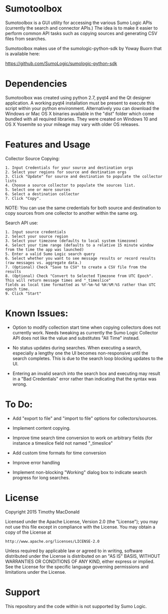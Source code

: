 Sumotoolbox
===========

 Sumotoolbox is a GUI utility for accessing the various Sumo Logic APIs (currently the search
 and connector APIs.) The idea is to make it easier to perform common API tasks such as copying
 sources and generating CSV files from searches.

 Sumotoolbox makes use of the sumologic-python-sdk by Yoway Buorn that is available here:

 https://github.com/SumoLogic/sumologic-python-sdk

Dependencies
============

Sumotoolbox was created using python 2.7, pyqt4 and the Qt designer application. A working pyqt4 installation must be
present to execute this script within your python environment. Alternatively you can download the Windows or Mac OS X
binaries available in the "dist" folder which come bundled with all required libraries. They were created on Windows 10
and OS X Yosemite so your mileage may vary with older OS releases.

Features and Usage
==================

Collector Source Copying:

    1. Input Credentials for your source and destination orgs
    2. Select your regions for source and destination orgs
    3. Click "Update" for source and destination to populate the collector lists
    4. Choose a source collector to populate the sources list.
    5. Select one or more sources
    6. Select a destination collector
    7. Click "Copy".

NOTE: You can use the same credentials for both source and destination to copy sources from one collector to another
within the same org.

Search API use:

    1. Input source credentials
    2. Select your source region
    3. Select your timezone (defaults to local system timezone)
    4. Select your time range (defaults to a relative 15 minute window from the time the app was launched)
    5. Enter a valid Sumo Logic search query
    6. Select whether you want to see message results or record results (raw messages vs. aggregate data.)
    7. (Optional) Check "Save to CSV" to create a CSV file from the results
    8. (Optional) Check "Convert to Selected Timezone from UTC Epoch". This will return message times and "_timeslice"
    fields as local time formatted as %Y-%m-%d %H:%M:%S rather than UTC epoch time.
    9. Click "Start"

Known Issues:
=============

* Option to modify collection start time when copying collectors does not currently work. Needs tweaking
as currently the Sumo Logic Collector API does not like the value and substitutes "All Time" instead.

* No status updates during searches. When executing a search, especially a lengthy one the UI becomes non-responsive
until the search completes. This is due to the search loop blocking updates to the UI.

* Entering an invalid search into the search box and executing may result in a "Bad Credentials" error rather than
indicating that the syntax was wrong.

To Do:
======

* Add "export to file" and "import to file" options for collectors/sources.

* Implement content copying.

* Improve time search time conversion to work on arbitrary fields (for instance a timeslice field not named "_timeslice"

* Add custom time formats for time conversion

* Improve error handling

* Implement non-blocking "Working" dialog box to indicate search progress for long searches.

License
=======

Copyright 2015 Timothy MacDonald

Licensed under the Apache License, Version 2.0 (the "License");
you may not use this file except in compliance with the License.
You may obtain a copy of the License at

    http://www.apache.org/licenses/LICENSE-2.0

Unless required by applicable law or agreed to in writing, software
distributed under the License is distributed on an "AS IS" BASIS,
WITHOUT WARRANTIES OR CONDITIONS OF ANY KIND, either express or implied.
See the License for the specific language governing permissions and
limitations under the License.

Support
=======

This repository and the code within is not supported by Sumo Logic.
